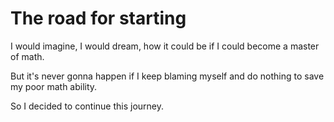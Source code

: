 # The road for starting

I would imagine, I would dream, how it could be if I could become a master of math.

But it's never gonna happen if I keep blaming myself and do nothing to save my poor math ability.

So I decided to continue this journey.

